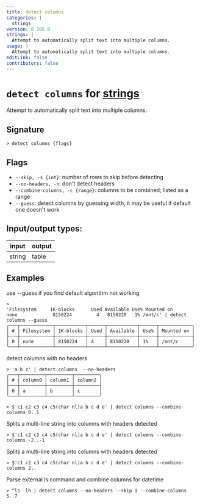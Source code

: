 ```yaml
---
title: detect columns
categories: |
  strings
version: 0.105.0
strings: |
  Attempt to automatically split text into multiple columns.
usage: |
  Attempt to automatically split text into multiple columns.
editLink: false
contributors: false
---
```

<!-- This file is automatically generated. Please edit the command in https://github.com/nushell/nushell instead. -->

# `detect columns` for [strings](/commands/categories/strings.md)

<div class='command-title'>Attempt to automatically split text into multiple columns.</div>

## Signature

```> detect columns {flags} ```

## Flags

 -  `--skip, -s {int}`: number of rows to skip before detecting
 -  `--no-headers, -n`: don't detect headers
 -  `--combine-columns, -c {range}`: columns to be combined; listed as a range
 -  `--guess`: detect columns by guessing width, it may be useful if default one doesn't work


## Input/output types:

| input  | output |
| ------ | ------ |
| string | table  |
## Examples

use --guess if you find default algorithm not working
```nu
>
'Filesystem     1K-blocks      Used Available Use% Mounted on
none             8150224         4   8150220   1% /mnt/c' | detect columns --guess
╭───┬────────────┬───────────┬──────┬───────────┬──────┬────────────╮
│ # │ Filesystem │ 1K-blocks │ Used │ Available │ Use% │ Mounted on │
├───┼────────────┼───────────┼──────┼───────────┼──────┼────────────┤
│ 0 │ none       │ 8150224   │ 4    │ 8150220   │ 1%   │ /mnt/c     │
╰───┴────────────┴───────────┴──────┴───────────┴──────┴────────────╯

```

detect columns with no headers
```nu
> 'a b c' | detect columns  --no-headers
╭───┬─────────┬─────────┬─────────╮
│ # │ column0 │ column1 │ column2 │
├───┼─────────┼─────────┼─────────┤
│ 0 │ a       │ b       │ c       │
╰───┴─────────┴─────────┴─────────╯

```


```nu
> $'c1 c2 c3 c4 c5(char nl)a b c d e' | detect columns --combine-columns 0..1

```

Splits a multi-line string into columns with headers detected
```nu
> $'c1 c2 c3 c4 c5(char nl)a b c d e' | detect columns --combine-columns -2..-1

```

Splits a multi-line string into columns with headers detected
```nu
> $'c1 c2 c3 c4 c5(char nl)a b c d e' | detect columns --combine-columns 2..

```

Parse external ls command and combine columns for datetime
```nu
> ^ls -lh | detect columns --no-headers --skip 1 --combine-columns 5..7

```
